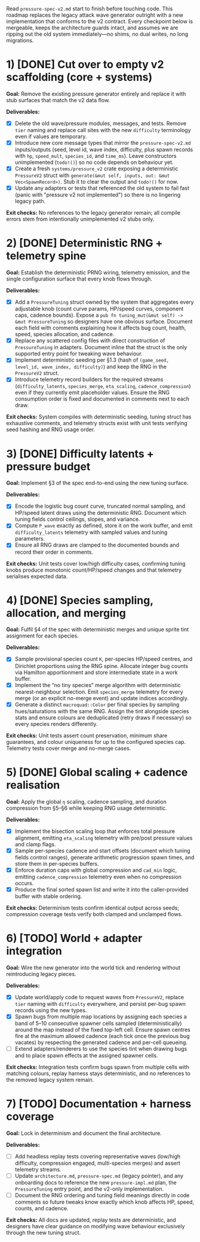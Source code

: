 Read `pressure-spec-v2.md` start to finish before touching code. This roadmap replaces
the legacy attack wave generator outright with a new implementation that conforms to
the v2 contract. Every checkpoint below is mergeable, keeps the architecture guards
intact, and assumes we are ripping out the old system immediately—no shims, no dual
writes, no long migrations.

# 1) [DONE] Cut over to empty v2 scaffolding (core + systems)

**Goal:** Remove the existing pressure generator entirely and replace it with stub
surfaces that match the v2 data flow.

**Deliverables:**

- [x] Delete the old wave/pressure modules, messages, and tests. Remove `tier` naming and
  replace call sites with the new `difficulty` terminology even if values are temporary.
- [x] Introduce new core message types that mirror the `pressure-spec-v2.md` inputs/outputs
  (seed, level id, wave index, difficulty, plus spawn records with `hp`, `speed_mult`,
  `species_id`, and `time_ms`). Leave constructors unimplemented (`todo!()`) so no code
  depends on behaviour yet.
- [x] Create a fresh `systems/pressure_v2` crate exposing a deterministic `PressureV2`
  struct with `generate(&mut self, inputs, out: &mut Vec<SpawnRecord>)`. Stub it to
  clear the output and `todo!()` for now.
- [x] Update any adapters or tests that referenced the old system to fail fast (panic with
  "pressure v2 not implemented") so there is no lingering legacy path.

**Exit checks:** No references to the legacy generator remain; all compile errors stem
from intentionally unimplemented v2 stubs only.

# 2) [DONE] Deterministic RNG + telemetry spine

**Goal:** Establish the deterministic PRNG wiring, telemetry emission, and the single
configuration surface that every knob flows through.

**Deliverables:**

- [x] Add a `PressureTuning` struct owned by the system that aggregates every adjustable
  knob (count curve params, HP/speed curves, component caps, cadence bounds). Expose a
  `pub fn tuning_mut(&mut self) -> &mut PressureTuning` so designers have one obvious
  surface. Document each field with comments explaining how it affects bug count,
  health, speed, species allocation, and cadence.
- [x] Replace any scattered config files with direct construction of `PressureTuning` in
  adapters. Document inline that the struct is the only supported entry point for
  tweaking wave behaviour.
- [x] Implement deterministic seeding per §1.3 (hash of `(game_seed, level_id, wave_index,
  difficulty)`) and keep the RNG in the `PressureV2` struct.
- [x] Introduce telemetry record builders for the required streams (`difficulty_latents`,
  `species_merge`, `eta_scaling`, `cadence_compression`) even if they currently emit
  placeholder values. Ensure the RNG consumption order is fixed and documented in
  comments next to each draw.

**Exit checks:** System compiles with deterministic seeding, tuning struct has exhaustive
comments, and telemetry structs exist with unit tests verifying seed hashing and RNG
usage order.

# 3) [DONE] Difficulty latents + pressure budget

**Goal:** Implement §3 of the spec end-to-end using the new tuning surface.

**Deliverables:**

- [x] Encode the logistic bug count curve, truncated normal sampling, and HP/speed latent
  draws using the deterministic RNG. Document which tuning fields control ceilings,
  slopes, and variance.
- [x] Compute `P_wave` exactly as defined, store it on the work buffer, and emit
  `difficulty_latents` telemetry with sampled values and tuning parameters.
- [x] Ensure all RNG draws are clamped to the documented bounds and record their order in
  comments.

**Exit checks:** Unit tests cover low/high difficulty cases, confirming tuning knobs
produce monotonic count/HP/speed changes and that telemetry serialises expected data.

# 4) [DONE] Species sampling, allocation, and merging

**Goal:** Fulfil §4 of the spec with deterministic merges and unique sprite tint
assignment for each species.

**Deliverables:**

- [x] Sample provisional species count `K`, per-species HP/speed centres, and Dirichlet
  proportions using the RNG spine. Allocate integer bug counts via Hamilton
  apportionment and store intermediate state in a work buffer.
- [x] Implement the “no tiny species” merge algorithm with deterministic nearest-neighbour
  selection. Emit `species_merge` telemetry for every merge (or an explicit no-merge
  event) and update indices accordingly.
- [x] Generate a distinct `macroquad::Color` per final species by sampling hues/saturations
  with the same RNG. Assign the tint alongside species stats and ensure colours are
  deduplicated (retry draws if necessary) so every species renders differently.

**Exit checks:** Unit tests assert count preservation, minimum share guarantees, and
colour uniqueness for up to the configured species cap. Telemetry tests cover merge and
no-merge cases.

# 5) [DONE] Global scaling + cadence realisation

**Goal:** Apply the global `η` scaling, cadence sampling, and duration compression from
§5–§6 while keeping RNG usage deterministic.

**Deliverables:**

- [x] Implement the bisection scaling loop that enforces total pressure alignment, emitting
  `eta_scaling` telemetry with pre/post pressure values and clamp flags.
- [x] Sample per-species cadence and start offsets (document which tuning fields control
  ranges), generate arithmetic progression spawn times, and store them in per-species
  buffers.
- [x] Enforce duration caps with global compression and `cad_min` logic, emitting
  `cadence_compression` telemetry even when no compression occurs.
- [x] Produce the final sorted spawn list and write it into the caller-provided buffer with
  stable ordering.

**Exit checks:** Determinism tests confirm identical output across seeds; compression
coverage tests verify both clamped and unclamped flows.

# 6) [TODO] World + adapter integration

**Goal:** Wire the new generator into the world tick and rendering without reintroducing
legacy pieces.

**Deliverables:**

- [x] Update world/apply code to request waves from `PressureV2`, replace `tier` naming with
  `difficulty` everywhere, and persist per-bug spawn records using the new types.
- [x] Spawn bugs from multiple map locations by assigning each species a band of 5–10
  consecutive spawner cells sampled (deterministically) around the map instead of the
  fixed top-left cell. Ensure spawn centres fire at the maximum allowed cadence (each
  tick once the previous bug vacates) by respecting the generated cadence and per-cell
  queueing.
- [ ] Extend adapters/renderers to use the species tint when drawing bugs and to place spawn
  effects at the assigned spawner cells.

**Exit checks:** Integration tests confirm bugs spawn from multiple cells with matching
colours, replay harness stays deterministic, and no references to the removed legacy
system remain.

# 7) [TODO] Documentation + harness coverage

**Goal:** Lock in determinism and document the final architecture.

**Deliverables:**

- [ ] Add headless replay tests covering representative waves (low/high difficulty,
  compression engaged, multi-species merges) and assert telemetry streams.
- [ ] Update `architecture.md`, `pressure-spec.md` (legacy pointer), and any onboarding docs
  to reference the new `pressure-impl.md` plan, the `PressureTuning` entry point, and
  the v2-only implementation.
- [ ] Document the RNG ordering and tuning field meanings directly in code comments so
  future tweaks know exactly which knob affects HP, speed, counts, and cadence.

**Exit checks:** All docs are updated, replay tests are deterministic, and designers have
clear guidance on modifying wave behaviour exclusively through the new tuning struct.
